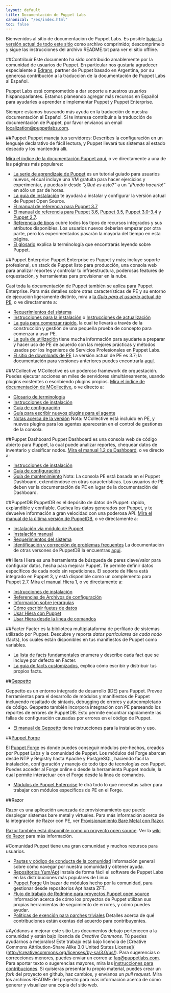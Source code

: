 ```yaml
---
layout: default
title: Documentación de Puppet Labs
canonical: "/es/index.html"
toc: false
---
```


Bienvenidos al sitio de documentación de Puppet Labs. Es posible [bajar la versión actual de todo este sitio](https://docs.puppetlabs.com/puppetdocs-latest.tar.gz) como archivo comprimido; descomprímelo y sigue las instrucciones del archivo README.txt para ver el sitio offline.

##Contribuir
Este documento ha sido contribuido amablemente por la comunidad de usuarios de Puppet. En particular nos gustaría agradecer especialente a [Edrans](http://www.edrans.com), partner de Puppet basado en Argentina, por su generosa contribución a la traducción de la documentación de Puppet Labs al Español.

Puppet Labs está comprometido a dar soporte a nuestros usuarios hispanoparlantes. Estamos planeando agregar más recursos en Español para ayudarles a aprender e implementar Puppet y Puppet Enterprise.

Siempre estamos buscando más ayuda en la traducción de nuestra documentación al Español. Si te interesa contribuir a la traducción de documentación de Puppet, por favor envíanos un email <localization@puppetlabs.com>.

##Puppet
Puppet maneja tus servidores: Describes la configuración en un lenguaje declarativo de fácil lectura, y Puppet llevará tus sistemas al estado deseado y los mantendrá allí.

[Mira el índice de la documentación Puppet aquí](http://docs.puppetlabs.com/puppet/), o ve directamente a una de las páginas más populares:

+ [La serie de aprendizaje de Puppet](http://docs.puppetlabs.com/es/learning/introduction.html) es un tutorial guiado para usuarios nuevos, el cual incluye una VM gratuita para hacer ejercicios y experimentar, y puedas ir desde  *“¿Qué es esto?”* a un *“¡Puedo hacerlo!”* en sólo un par de horas. 
+ [La guía de instalación](http://docs.puppetlabs.com/guides/installation.html) te ayudará a instalar y configurar la versión actual de Puppet Open Source.
+ [El manual de referencia para Puppet 3.7](http://docs.puppetlabs.com/puppet/3.7/reference/)
+ [El manual de referencia para Puppet 3.6](http://docs.puppetlabs.com/puppet/3.6/reference/), [Puppet 3.5](http://docs.puppetlabs.com/puppet/3.5/reference/), [Puppet 3.0-3.4](http://docs.puppetlabs.com/puppet/3/reference/) y [Puppet 2.7](http://docs.puppetlabs.com/puppet/2.7/reference/).
+ [Referencia de tipos](http://docs.puppetlabs.com/references/latest/type.html) cubre todos los tipos de recursos integrados y sus atributos disponibles. Los usuarios nuevos deberían empezar por otra parte, pero los experimentados pasarán la mayoría del tiempo en esta página.
+ [El glosario](http://docs.puppetlabs.com/references/glossary.html) explica la terminología que encontrarás leyendo sobre Puppet.

##Puppet Enterprise
Puppet Enterprise es Puppet y más; incluye soporte profesional, un stack de Puppet listo para producción, una consola web para analizar reportes y controlar tu infraestructura, poderosas features de orquestación, y herramientas para provisionar en la nube.

Casi toda la documentación de Puppet también se aplica para Puppet Enterprise. Para más detalles sobre otras características de PE y su entorno de ejecución ligeramente distinto, mira a [la *Guía para el usuario* actual de PE](http://docs.puppetlabs.com/pe/latest/), o ve directamente a: 

+ [Requerimientos del sistema](http://docs.puppetlabs.com/pe/latest/install_system_requirements.html)
+ [Instrucciones para la instalación](http://docs.puppetlabs.com/pe/latest/install_basic.html) o [Instrucciones de actualización](http://docs.puppetlabs.com/pe/latest/install_upgrading.html)
+ [La guía para comenzar rápido](http://docs.puppetlabs.com/pe/latest/quick_start.html), la cual te llevará a través de la construcción y gestión de una pequeña prueba de concepto para comenzar a usar PE.
+ [La guía de utilización](http://docs.puppetlabs.com/guides/deployment_guide/dg_intro_install.html) tiene mucha información para ayudarte a preparar y hacer uso de PE de acuerdo con las mejores prácticas y métodos usados por los Ingenieros de Servicios Profesionales en Puppet Labs.
+ [El sitio de downloads de PE](http://info.puppetlabs.com/download-pe.html) La versión actual de PE es 3.7; la documentación para versiones anteriores puedes encontrarla [aquí](http://docs.puppetlabs.com/pe/index.html).

##MCollective
MCollective es un poderoso framework de orquestación. Puedes ejecutar acciones en miles de servidores simultáneamente, usando plugins existentes o escribiendo plugins propios.
[Mira el índice de documentación de MCollective](http://docs.puppetlabs.com/mcollective/), o ve directo a:

+ [Glosario de terminología](http://docs.puppetlabs.com/mcollective/terminology.html)
+ [Instrucciones de instalación](http://docs.puppetlabs.com/mcollective/reference/basic/gettingstarted.html)
+ [Guía de configuración](http://docs.puppetlabs.com/mcollective/reference/basic/configuration.html)
+ [Guía para escribir nuevos plugins para el agente](http://docs.puppetlabs.com/mcollective/simplerpc/)
+ [Notas acerca de la versión](http://docs.puppetlabs.com/mcollective/releasenotes.html)
Nota: MCollective está incluído en PE, y nuevos plugins para los agentes aparecerán en el control de gestiones de la consola.

##Puppet Dashboard
Puppet Dashboard es una consola web de código abierto para Puppet, la cual puede analizar reportes, chequear datos de inventario y clasificar nodos. 
[Mira el manual 1.2 de Dashboard](http://docs.puppetlabs.com/dashboard/manual/1.2/), o ve directo a:

+ [Instrucciones de instalación](http://docs.puppetlabs.com/dashboard/manual/1.2/bootstrapping.html)
+ [Guía de configuración](http://docs.puppetlabs.com/dashboard/manual/1.2/configuring.html)
+ [Guía de mantenimiento](http://docs.puppetlabs.com/dashboard/manual/1.2/maintaining.html)
Nota: La consola PE está basada en el Puppet Dashboard, extendiéndose en otras características. Los usuarios de PE deben ver la documentación de PE en lugar de la documentación del Dashboard.

##PuppetDB
PuppetDB es el depósito de datos de Puppet: rápido, explandible y confiable. Cachea los datos generados por Puppet, y te devuelve información a gran velocidad con una poderosa API.
[Mira el manual de la última versión de PuppetDB](http://docs.puppetlabs.com/puppetdb/latest/), o ve directamente a:

+ [Instalación vía módulo de Puppet](http://docs.puppetlabs.com/puppetdb/latest/install_via_module.html)
+ [Instalación manual](http://docs.puppetlabs.com/puppetdb/latest/install_from_packages.html)
+ [Requerimientos del sistema](http://docs.puppetlabs.com/puppetdb/latest/index.html#system-requirements)
+ [Identificación y corrección de problemas frecuentes](http://docs.puppetlabs.com/puppetdb/latest/puppetdb-faq.html)
La documentación de otras versones de PuppetDB la encuentras [aquí](http://docs.puppetlabs.com/puppetdb/).

##Hiera
Hiera es una herramienta de búsqueda de pares clave/valor para configurar datos, hecha para mejorar Puppet. Te permite definir datos específicos de cada nodo sin repeticiones. El soporte de Hiera está integrado en Puppet 3, y está disponible como un complemento para Puppet 2.7.
[Mira el manual Hiera 1](http://docs.puppetlabs.com/es/hiera), o ve directamente a:

+ [Instrucciones de instalación](http://docs.puppetlabs.com/es/hiera/installing.html)
+ [Referencias de Archivos de configuración](http://docs.puppetlabs.com/es/hiera/configuring.html)
+ [Información sobre jerarquías](http://docs.puppetlabs.com/es/hiera/hierarchy.html)
+ [Cómo escribir fuetes de datos](http://docs.puppetlabs.com/es/hiera/data_sources.html)
+ [Usar Hiera con Puppet](http://docs.puppetlabs.com/es/hiera/puppet.html)
+ [Usar Hiera desde la línea de comandos](http://docs.puppetlabs.com/es/hiera/command_line.html)

##Facter
Facter es la biblioteca multiplataforma de perfilado de sistemas utilizado por Puppet. Descubre y reporta *datos particulares de cada nodo* (facts), los cuales están disponibles en tus manifiestos de Puppet como variables.

+ [La lista de facts fundamentales](http://docs.puppetlabs.com/facter/latest/core_facts.html) enumera y describe cada fact que se incluye por defecto en Facter.
+ [La guía de facts customizados](http://docs.puppetlabs.com/guides/custom_facts.html), explica cómo escribir y distribuir tus propios facts.

##[Geppetto](/geppetto/latest/index.html)

Geppetto es un entorno integrado de desarrollo (IDE) para Puppet. Provee herramientas para el desarrollo de módulos y manifiestos de Puppet incluyendo resaltado de sintaxis, debugging de errores y autocompletado de código. Geppetto también incorpora integración con PE parseando los reportes de errores de PuppetDB. Esto permite encontrar rapidamente las fallas de configuración causadas por errores en el código de Puppet.

* [El manual de Geppetto](/geppetto/latest/index.html) tiene instrucciones para la instalación y uso.

##[Puppet Forge](/forge/index.html)

El [Puppet Forge](https://forge.puppetlabs.com) es donde puedes conseguir módulos pre-hechos, creados por Puppet Labs y la comunidad de Puppet. Los módulos del Forge abarcan desde NTP y Registry hasta Apache y PostgreSQL, haciendo fácil la instalación, configuración y manejo de todo tipo de tecnologías con Puppet. Puedes acceder al Forge online o desde la herramienta Puppet module, la cual permite interactuar con el Forge desde la línea de comandos.

* [Módulos de Puppet Enterprise](/forge/puppetenterprisemodules/index.html) te dirá todo lo que necesitas saber para trabajar con módulos específicos de PE en el Forge.

##Razor

Razor es una aplicación avanzada de provisionamiento que puede desplegar sistemas bare metal y virtuales. Para más información acerca de la integración de Razor con PE, ver [Provisionamiento Bare Metal con Razor](/pe/latest/razor_intro.html).

[Razor también está disponible como un proyecto open source](https://github.com/puppetlabs/razor-server). Ver la [wiki de Razor](https://github.com/puppetlabs/razor-server/wiki) para más información.

#Comunidad
Puppet tiene una gran comunidad y muchos recursos para usuarios.

+ [Pautas y código de conducta de la comunidad](http://docs.puppetlabs.com/community/community_guidelines.html) Información general sobre cómo navegar por nuestra comunidad y obtener ayuda.
+ [Repositorios Yum/Apt](http://docs.puppetlabs.com/guides/puppetlabs_package_repositories.html) Instala de forma fácil el software de Puppet Labs en las distribuciones más populares de Linux.
+ [Puppet Forge](http://forge.puppetlabs.com/) Un bazar de módulos hecho por la comunidad, para gestionar desde repositorios Apt hasta ZFT.
+ [Flujo de trabajo de Redmine para proyectos Puppet open source](http://docs.puppetlabs.com/community/puppet_projects_redmine_workflow.html) Información acerca de cómo los proyectos de Puppet utilizan sus propias herramientas de seguimiento de errores, y cómo puedes ayudar.
+ [Políticas de exención para parches triviales](http://docs.puppetlabs.com/community/trivial_patch_exemption.html) Detalles acerca de qué contribuciones están exentas del acuerdo para contribuyentes.

#Ayúdanos a mejorar este sitio
Los documentos debajo pertenecen a la comunidad y están bajo licencia de *Creative Commons*. Tú puedes ayudarnos a mejoralos!
Este trabajo está bajo licencia de [Creative Commons Attribution-Share Alike 3.0 United States License]( (http://creativecommons.org/licenses/by-sa/3.0/us/).
Para sugerencias o correcciones menores, puedes enviar un correo a: faq@puppetlabs.com. Para aportar texto o sugerencias mayores, mira las [instrucciones para contribuciones](http://docs.puppetlabs.com/contribute.html). Si quisieras presentar tu propio material, puedes crear un *fork* del proyecto en github, haz cambios, y envíanos un *pull request*. Mira los archivos README del proyecto para más información acerca de cómo generar y visualizar una copia del sitio web.
